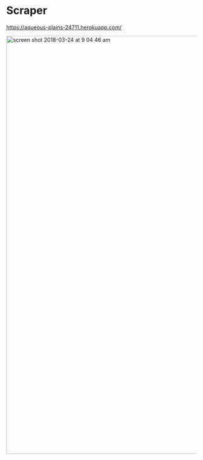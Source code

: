# Scraper

https://aqueous-plains-24711.herokuapp.com/

<img width="1105" alt="screen shot 2018-03-24 at 9 04 46 am" src="https://user-images.githubusercontent.com/30426278/37866062-79e3b8c0-2f42-11e8-8455-abc8b2c5f27e.png">
